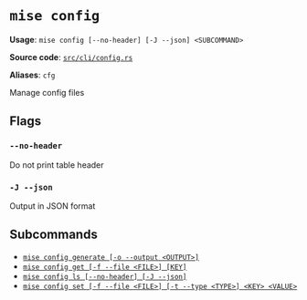 # `mise config`

**Usage**: `mise config [--no-header] [-J --json] <SUBCOMMAND>`

**Source code**: [`src/cli/config.rs`](https://github.com/jdx/mise/blob/main/src/cli/config.rs)

**Aliases**: `cfg`

Manage config files

## Flags

### `--no-header`

Do not print table header

### `-J --json`

Output in JSON format

## Subcommands

- [`mise config generate [-o --output <OUTPUT>]`](/cli/config/generate.md)
- [`mise config get [-f --file <FILE>] [KEY]`](/cli/config/get.md)
- [`mise config ls [--no-header] [-J --json]`](/cli/config/ls.md)
- [`mise config set [-f --file <FILE>] [-t --type <TYPE>] <KEY> <VALUE>`](/cli/config/set.md)
